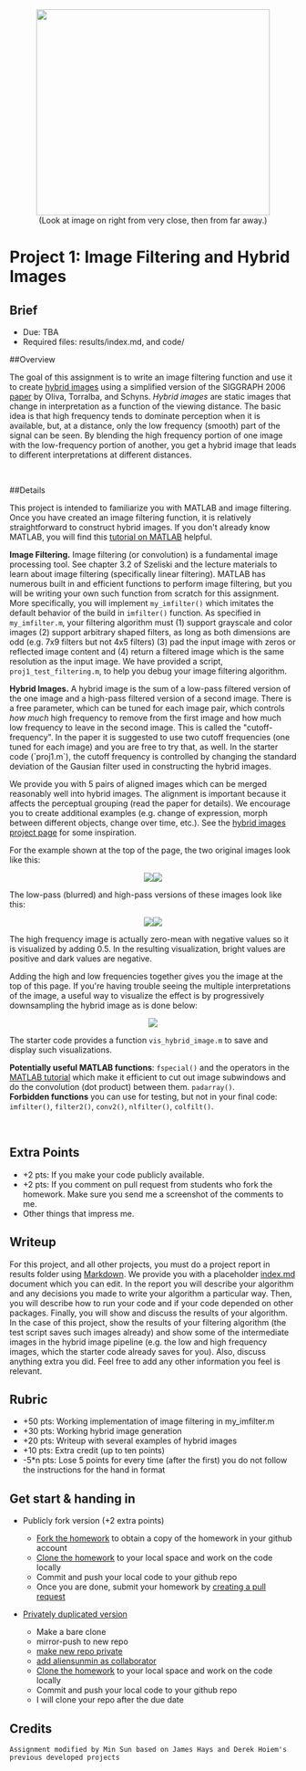 <center>
<img src="./index_files/hybrid_image.jpg" width="410" height="361">
<br>
(Look at image on right from very close, then from far away.)
</center>

# Project 1: Image Filtering and Hybrid Images

## Brief
* Due: TBA
* Required files: results/index.md, and code/

##Overview

<p>The goal of this assignment is to write an image filtering function and use it to create <a href="http://cvcl.mit.edu/hybridimage.htm">hybrid images</a> using a simplified version of the SIGGRAPH 2006 <a href="http://cvcl.mit.edu/publications/OlivaTorralb_Hybrid_Siggraph06.pdf">paper</a> by Oliva, Torralba, and Schyns.
<i>Hybrid images</i> are static images that change in interpretation as a function of the viewing distance.
The basic idea is that high frequency tends to dominate perception when it is available, but, at a distance, only the low frequency (smooth) part of the signal can be seen.
By blending the high frequency portion of one image with the low-frequency portion of another, you get a hybrid image that leads to different interpretations at different distances.
</p>
<br>

##Details

<p>
This project is intended to familiarize you with MATLAB and image filtering. Once you have created an image filtering function, it is relatively straightforward to construct hybrid images. If you don't already know MATLAB, you will find this <a href="http://cs.brown.edu/courses/csci1430/docs/matlab-tutorial/">tutorial on MATLAB</a> helpful.
</p><p>
<b>Image Filtering.</b> Image filtering (or convolution) is a fundamental image processing tool. See chapter 3.2 of Szeliski and the lecture materials to learn about image filtering (specifically linear filtering). MATLAB has numerous built in and efficient functions to perform image filtering, but you will be writing your own such function from scratch for this assignment. More specifically, you will implement <code>my_imfilter()</code> which imitates the default behavior of the build in <code>imfilter()</code> function. As specified in <code>my_imfilter.m</code>, your filtering algorithm must (1) support grayscale and color images (2) support arbitrary shaped filters, as long as both dimensions are odd (e.g. 7x9 filters but not 4x5 filters) (3) pad the input image with zeros or reflected image content and (4) return a filtered image which is the same resolution as the input image. We have provided a script, <code>proj1_test_filtering.m</code>, to help you debug your image filtering algorithm. 

</p><p>
<b>Hybrid Images.</b> A hybrid image is the sum of a low-pass filtered version of the one image and a high-pass filtered version of a second image. There is a free parameter, which can be tuned for each image pair, which controls <i>how much</i> high frequency to remove from the first image and how much low frequency to leave in the second image. This is called the "cutoff-frequency". In the paper it is suggested to use two cutoff frequencies (one tuned for each image) and you are free to try that, as well. In the starter code (`proj1.m`), the cutoff frequency is controlled by changing the standard deviation of the Gausian filter used in constructing the hybrid images.
</p><p>
We provide you with 5 pairs of aligned images which can be merged reasonably well into hybrid images. The alignment is important because it affects the perceptual grouping (read the paper for details). We encourage you to create additional examples (e.g. change of expression, morph between different objects, change over time, etc.). See the <a href="http://cvcl.mit.edu/hybridimage.htm">hybrid images project page</a> for some inspiration. 
</p><p>
For the example shown at the top of the page, the two original images look like this:
</p><p>
</p><center><img src="./index_files/dog.jpg"><img src="./index_files/cat.jpg"></center>
<p></p><p>
The low-pass (blurred) and high-pass versions of these images look like this:
</p><p>
</p><center><img src="./index_files/low_frequencies.jpg"><img src="./index_files/high_frequencies.jpg"></center>
<p></p><p>
The high frequency image is actually zero-mean with negative values so it is visualized by adding 0.5. In the resulting visualization, bright values are positive and dark values are negative.
</p><p>
Adding the high and low frequencies together gives you the image at the top of this page. If you're having trouble seeing the multiple interpretations of the image, a useful way to visualize the effect is by progressively downsampling the hybrid image as is done below:
</p><p>
</p><center><img src="./index_files/cat_hybrid_image_scales.jpg"></center>
<p></p><p>
The starter code provides a function <code>vis_hybrid_image.m</code> to save and display such visualizations.

</p><p>
<b>Potentially useful MATLAB functions</b>: <code>fspecial()</code> and the operators in the <a href="http://cs.brown.edu/courses/csci1430/docs/matlab-tutorial/">MATLAB tutorial</a> which make it efficient to cut out image subwindows and do the convolution (dot product) between them. <code>padarray()</code>. 
<br>
<b>Forbidden functions</b> you can use for testing, but not in your final code: <code>imfilter()</code>, <code>filter2()</code>, <code>conv2()</code>, <code>nlfilter()</code>, <code>colfilt()</code>.
</p><br>

## Extra Points
* +2 pts: If you make your code publicly available.
* +2 pts: If you comment on pull request from students who fork the homework. Make sure you send me a screenshot of the comments to me.
* Other things that impress me.

## Writeup
For this project, and all other projects, you must do a project report in results folder using [Markdown](https://help.github.com/articles/markdown-basics). We provide you with a placeholder [index.md](./results/index.md) document which you can edit. In the report you will describe your algorithm and any decisions you made to write your algorithm a particular way. Then, you will describe how to run your code and if your code depended on other packages. Finally, you will show and discuss the results of your algorithm. In the case of this project, show the results of your filtering algorithm (the test script saves such images already) and show some of the intermediate images in the hybrid image pipeline (e.g. the low and high frequency images, which the starter code already saves for you). Also, discuss anything extra you did. Feel free to add any other information you feel is relevant.

## Rubric
* +50 pts: Working implementation of image filtering in my_imfilter.m
* +30 pts: Working hybrid image generation
* +20 pts: Writeup with several examples of hybrid images
* +10 pts: Extra credit (up to ten points)
* -5*n pts: Lose 5 points for every time (after the first) you do not follow the instructions for the hand in format

## Get start & handing in
* Publicly fork version (+2 extra points)
	- [Fork the homework](https://education.github.com/guide/forks) to obtain a copy of the homework in your github account
	- [Clone the homework](http://gitref.org/creating/#clone) to your local space and work on the code locally
	- Commit and push your local code to your github repo
	- Once you are done, submit your homework by [creating a pull request](https://help.github.com/articles/creating-a-pull-request)

* [Privately duplicated version](https://help.github.com/articles/duplicating-a-repository)
  - Make a bare clone
  - mirror-push to new repo
  - [make new repo private](https://help.github.com/articles/making-a-private-repository-public)
  - [add aliensunmin as collaborator](https://help.github.com/articles/adding-collaborators-to-a-personal-repository)
  - [Clone the homework](http://gitref.org/creating/#clone) to your local space and work on the code locally
  - Commit and push your local code to your github repo
  - I will clone your repo after the due date

## Credits
	Assignment modified by Min Sun based on James Hays and Derek Hoiem's previous developed projects

